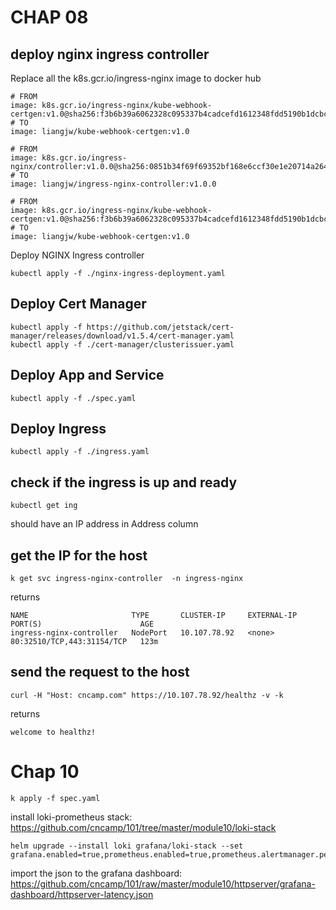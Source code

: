 # CHAP 08

## deploy nginx ingress controller
Replace all the k8s.gcr.io/ingress-nginx image to docker hub
```
# FROM 
image: k8s.gcr.io/ingress-nginx/kube-webhook-certgen:v1.0@sha256:f3b6b39a6062328c095337b4cadcefd1612348fdd5190b1dcbcb9b9e90bd8068
# TO
image: liangjw/kube-webhook-certgen:v1.0

# FROM
image: k8s.gcr.io/ingress-nginx/controller:v1.0.0@sha256:0851b34f69f69352bf168e6ccf30e1e20714a264ab1ecd1933e4d8c0fc3215c6
# TO
image: liangjw/ingress-nginx-controller:v1.0.0

# FROM
image: k8s.gcr.io/ingress-nginx/kube-webhook-certgen:v1.0@sha256:f3b6b39a6062328c095337b4cadcefd1612348fdd5190b1dcbcb9b9e90bd8068
# TO
image: liangjw/kube-webhook-certgen:v1.0
```

Deploy NGINX Ingress controller
```
kubectl apply -f ./nginx-ingress-deployment.yaml
```

## Deploy Cert Manager
```
kubectl apply -f https://github.com/jetstack/cert-manager/releases/download/v1.5.4/cert-manager.yaml
kubectl apply -f ./cert-manager/clusterissuer.yaml
```

## Deploy App and Service
```
kubectl apply -f ./spec.yaml
```

## Deploy Ingress
```
kubectl apply -f ./ingress.yaml
```

## check if the ingress is up and ready
```
kubectl get ing 
```
should have an IP address in Address column

## get the IP for the host
```
k get svc ingress-nginx-controller  -n ingress-nginx
```
returns 
```
NAME                       TYPE       CLUSTER-IP     EXTERNAL-IP   PORT(S)                      AGE
ingress-nginx-controller   NodePort   10.107.78.92   <none>        80:32510/TCP,443:31154/TCP   123m
```

## send the request to the host
```
curl -H "Host: cncamp.com" https://10.107.78.92/healthz -v -k
```

returns 

```
welcome to healthz!
```

# Chap 10

```shell
k apply -f spec.yaml
```

install loki-prometheus stack: https://github.com/cncamp/101/tree/master/module10/loki-stack
```shell
helm upgrade --install loki grafana/loki-stack --set grafana.enabled=true,prometheus.enabled=true,prometheus.alertmanager.persistentVolume.enabled=false,prometheus.server.persistentVolume.enabled=false
```




import the json to the grafana dashboard: https://github.com/cncamp/101/raw/master/module10/httpserver/grafana-dashboard/httpserver-latency.json